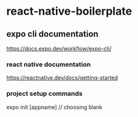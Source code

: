 # react-native-boilerplate

## expo cli documentation

https://docs.expo.dev/workflow/expo-cli/

### react native documentation

https://reactnative.dev/docs/getting-started

### project setup commands

expo init [appname] // choosing blank

